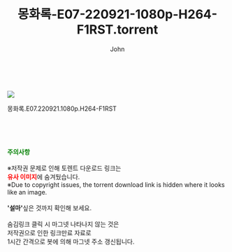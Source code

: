 ﻿---
layout: post
title:  "    몽화록-E07-220921-1080p-H264-F1RST.torrent"
author: John
categories: [ 드라마 ]
tags: [  ]
image: https://torrentrj54.com/uploadfile/full/a8199f095b33066404f9767db5735de1562b4184.jpg 
description: "    몽화록-E07-220921-1080p-H264-F1RST torrent 정보 공유"
toc: true
toc_sticky: true
---

<br>
<p><img src="https://torrentrj54.com/uploadfile/full/a8199f095b33066404f9767db5735de1562b4184.jpg"/></p>
 몽화록.E07.220921.1080p.H264-F1RST  
    
<br><br><br>
<p data-ke-size="size16"><b><span style="color: green;">주의사항</span></b><br /><br />※저작권 문제로 인해 토렌트 다운로드 링크는<br /><b><span style="color: red;">유사 이미지</span></b>에 숨겨뒀습니다.<br />※Due to copyright issues, the torrent download link is hidden where it looks like an image.<br /><br /><b>'설마'</b>싶은 것까지 확인해 보세요.<br /><br />숨김링크 클릭 시 마그넷 나타나지 않는 것은<br />저작권으로 인한 링크만료 자료로<br />1시간 간격으로 봇에 의해 마그넷 주소 갱신됩니다.</p>
